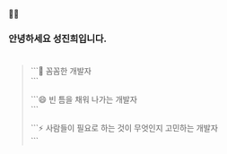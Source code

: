 

💙🤍</br>
### 안녕하세요 성진희입니다.</br>&nbsp;</br>
> <p>```🌱 꼼꼼한 개발자 </br>```&nbsp; </p>
> <p>```😄 빈 틈을 채워 나가는 개발자</br>```&nbsp;  </p>
> <p>```⚡ 사람들이 필요로 하는 것이 무엇인지 고민하는 개발자</br>```&nbsp;  </p>
<!--
**sjinicd/sjinicd** is a ✨ _special_ ✨ repository because its `README.md` (this file) appears on your GitHub profile.



Here are some ideas to get you started:

- 🔭 I’m currently working on ...
- 🌱 I’m currently learning ...
- 👯 I’m looking to collaborate on ...
- 🤔 I’m looking for help with ...
- 💬 Ask me about ...
- 📫 How to reach me: ...
- 😄 Pronouns: ...
- ⚡ Fun fact: ...
-->
